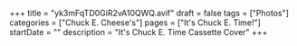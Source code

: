 +++
title = "yk3mFqTD0GiR2vA10QWQ.avif"
draft = false
tags = ["Photos"]
categories = ["Chuck E. Cheese's"]
pages = ["It's Chuck E. Time!"]
startDate = ""
description = "It's Chuck E. Time Cassette Cover"
+++
